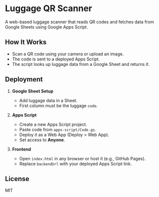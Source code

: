 # Luggage QR Scanner

A web-based luggage scanner that reads QR codes and fetches data from Google Sheets using Google Apps Script.

## How It Works

- Scan a QR code using your camera or upload an image.
- The code is sent to a deployed Apps Script.
- The script looks up luggage data from a Google Sheet and returns it.

## Deployment

1. **Google Sheet Setup**
   - Add luggage data in a Sheet.
   - First column must be the luggage `code`.

2. **Apps Script**
   - Create a new Apps Script project.
   - Paste code from `apps-script/Code.gs`.
   - Deploy it as a Web App (Deploy > Web App).
   - Set access to **Anyone**.

3. **Frontend**
   - Open `index.html` in any browser or host it (e.g., GitHub Pages).
   - Replace `backendUrl` with your deployed Apps Script link.

## License
MIT
